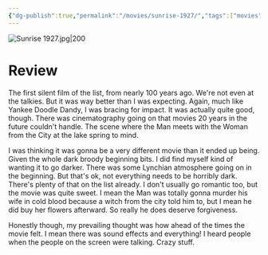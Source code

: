 ```yaml
---
{"dg-publish":true,"permalink":"/movies/sunrise-1927/","tags":["movies"],"created":"2023-12-08","updated":"2025-03-13"}
---
```



![Sunrise 1927.jpg|200](/img/user/_sys/Attachments/Sunrise%201927.jpg)

# Review

The first silent film of the list, from nearly 100 years ago. We're not even at the talkies. But it was way better than I was expecting. Again, much like Yankee Doodle Dandy, I was bracing for impact. It was actually quite good, though. There was cinematography going on that movies 20 years in the future couldn't handle. The scene where the Man meets with the Woman from the City at the lake spring to mind.

I was thinking it was gonna be a very different movie than it ended up being. Given the whole dark broody beginning bits. I did find myself kind of wanting it to go darker. There was some Lynchian atmosphere going on in the beginning. But that's ok, not everything needs to be horribly dark. There's plenty of that on the list already. I don't usually go romantic too, but the movie was quite sweet. I mean the Man was totally gonna murder his wife in cold blood because a witch from the city told him to, but I mean he did buy her flowers afterward. So really he does deserve forgiveness.

Honestly though, my prevailing thought was how ahead of the times the movie felt. I mean there was sound effects and everything! I heard people when the people on the screen were talking. Crazy stuff.

